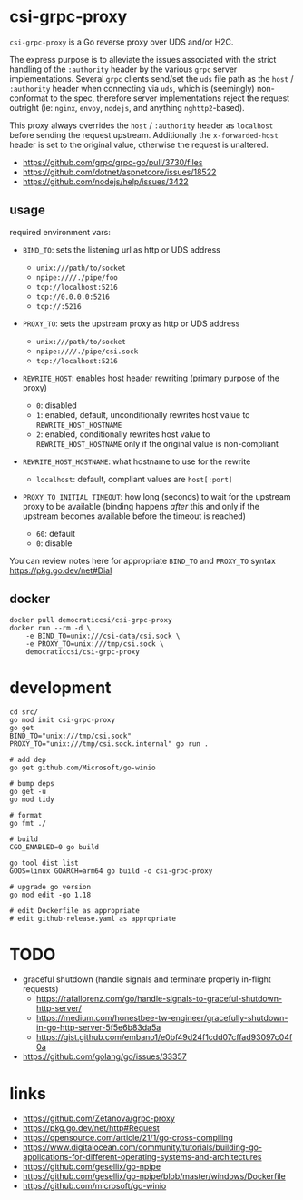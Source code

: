 # csi-grpc-proxy

`csi-grpc-proxy` is a Go reverse proxy over UDS and/or H2C.

The express purpose is to alleviate the issues associated with the strict
handling of the `:authority` header by the various `grpc` server
implementations. Several `grpc` clients send/set the `uds` file path as the
`host` / `:authority` header when connecting via `uds`, which is (seemingly)
non-conformat to the spec, therefore server implementations reject the request
outright (ie: `nginx`, `envoy`, `nodejs`, and anything `nghttp2`-based).

This proxy always overrides the `host` / `:authority` header as `localhost`
before sending the request upstream. Additionally the `x-forwarded-host` header
is set to the original value, otherwise the request is unaltered.

- https://github.com/grpc/grpc-go/pull/3730/files
- https://github.com/dotnet/aspnetcore/issues/18522
- https://github.com/nodejs/help/issues/3422

## usage

required environment vars:

- `BIND_TO`: sets the listening url as http or UDS address
  - `unix:///path/to/socket`
  - `npipe:////./pipe/foo`
  - `tcp://localhost:5216`
  - `tcp://0.0.0.0:5216`
  - `tcp://:5216`
- `PROXY_TO`: sets the upstream proxy as http or UDS address
  - `unix:///path/to/socket`
  - `npipe:////./pipe/csi.sock`
  - `tcp://localhost:5216`
- `REWRITE_HOST`: enables host header rewriting (primary purpose of the proxy)
  - `0`: disabled
  - `1`: enabled, default, unconditionally rewrites host value to
    `REWRITE_HOST_HOSTNAME`
  - `2`: enabled, conditionally rewrites host value to `REWRITE_HOST_HOSTNAME`
    only if the original value is non-compliant
- `REWRITE_HOST_HOSTNAME`: what hostname to use for the rewrite
  - `localhost`: default, compliant values are `host[:port]`
- `PROXY_TO_INITIAL_TIMEOUT`: how long (seconds) to wait for the upstream proxy
  to be available (binding happens _after_ this and only if the upstream
  becomes available before the timeout is reached)

  - `60`: default
  - `0`: disable

You can review notes here for appropriate `BIND_TO` and `PROXY_TO` syntax
https://pkg.go.dev/net#Dial

## docker

```
docker pull democraticcsi/csi-grpc-proxy
docker run --rm -d \
    -e BIND_TO=unix:///csi-data/csi.sock \
    -e PROXY_TO=unix:///tmp/csi.sock \
    democraticcsi/csi-grpc-proxy
```

# development

```
cd src/
go mod init csi-grpc-proxy
go get
BIND_TO="unix:///tmp/csi.sock" PROXY_TO="unix:///tmp/csi.sock.internal" go run .

# add dep
go get github.com/Microsoft/go-winio

# bump deps
go get -u
go mod tidy

# format
go fmt ./

# build
CGO_ENABLED=0 go build

go tool dist list
GOOS=linux GOARCH=arm64 go build -o csi-grpc-proxy

# upgrade go version
go mod edit -go 1.18

# edit Dockerfile as appropriate
# edit github-release.yaml as appropriate
```

# TODO

- graceful shutdown (handle signals and terminate properly in-flight requests)
  - https://rafallorenz.com/go/handle-signals-to-graceful-shutdown-http-server/
  - https://medium.com/honestbee-tw-engineer/gracefully-shutdown-in-go-http-server-5f5e6b83da5a
  - https://gist.github.com/embano1/e0bf49d24f1cdd07cffad93097c04f0a
- https://github.com/golang/go/issues/33357

# links

- https://github.com/Zetanova/grpc-proxy
- https://pkg.go.dev/net/http#Request
- https://opensource.com/article/21/1/go-cross-compiling
- https://www.digitalocean.com/community/tutorials/building-go-applications-for-different-operating-systems-and-architectures
- https://github.com/gesellix/go-npipe
- https://github.com/gesellix/go-npipe/blob/master/windows/Dockerfile
- https://github.com/microsoft/go-winio
